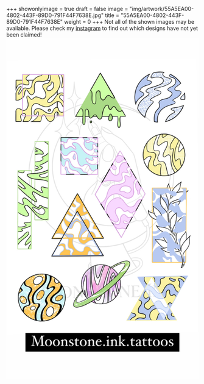 +++
showonlyimage = true
draft = false
image = "img/artwork/55A5EA00-4802-443F-89D0-791F44F7638E.jpg"
title = "55A5EA00-4802-443F-89D0-791F44F7638E"
weight = 0
+++
Not all of the shown images may be available. Please check my [instagram](https://www.instagram.com/moonstone.ink.tattoos) to find out which designs have not yet been claimed!
![image](/img/artwork/55A5EA00-4802-443F-89D0-791F44F7638E.jpg)
